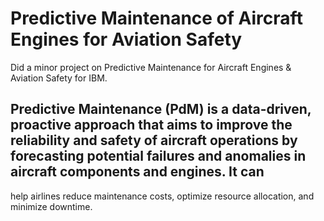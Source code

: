 # Predictive Maintenance of Aircraft Engines for Aviation Safety
Did a minor project on Predictive Maintenance for Aircraft Engines &amp; Aviation Safety for IBM.
## Predictive Maintenance (PdM) is a data-driven, proactive approach that aims to improve the reliability and safety of aircraft operations by forecasting potential failures and anomalies in aircraft components and engines. It can 
help airlines reduce maintenance costs, optimize resource allocation, and minimize downtime. 

